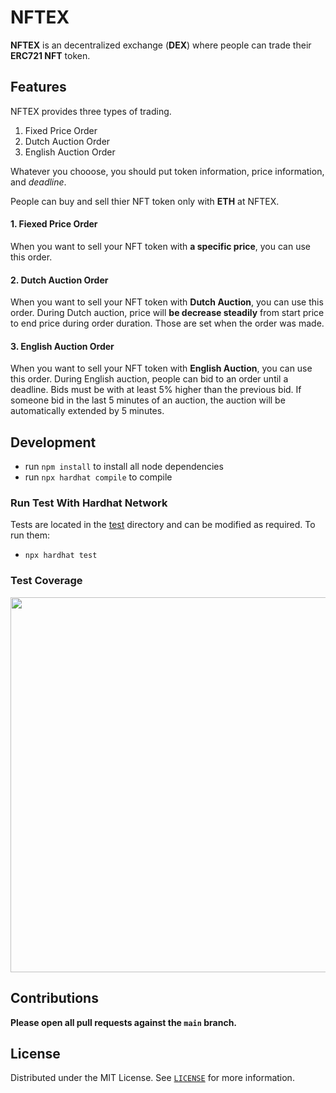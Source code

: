 # NFTEX
**NFTEX** is an decentralized exchange (**DEX**) where people can trade their **ERC721 NFT** token.


## Features
NFTEX provides three types of trading.

1. Fixed Price Order
2. Dutch Auction Order
3. English Auction Order

Whatever you chooose, you should put token information, price information, and *deadline*.

People can buy and sell thier NFT token only with **ETH** at NFTEX.

#### 1. Fiexed Price Order
When you want to sell your NFT token with **a specific price**, you can use this order.

#### 2. Dutch Auction Order
When you want to sell your NFT token with **Dutch Auction**, you can use this order. During Dutch auction, price will **be decrease steadily** from start price to end price during order duration. Those are set when the order was made.

#### 3. English Auction Order
When you want to sell your NFT token with **English Auction**, you can use this order. During English auction, people can bid to an order 
until a deadline. Bids must be with at least 5% higher than the previous bid. If someone bid in the last 5 minutes of an auction, the auction will be automatically extended by 5 minutes.

## Development
* run `npm install` to install all node dependencies
* run `npx hardhat compile` to compile

### Run Test With Hardhat Network
Tests are located in the [test](https://github.com/TheGreatHB/NFTEX/tree/main/test) directory and can be modified as required. To run them:

* ```npx hardhat test```

### Test Coverage
<img src="https://user-images.githubusercontent.com/74754077/113394747-bfc9fb80-93d3-11eb-8551-de58bf8b024c.png" width="600">

## Contributions
**Please open all pull requests against the `main` branch.**


## License

Distributed under the MIT License. See [`LICENSE`](https://github.com/TheGreatHB/NFTEX/blob/main/LICENSE.txt) for more information.
